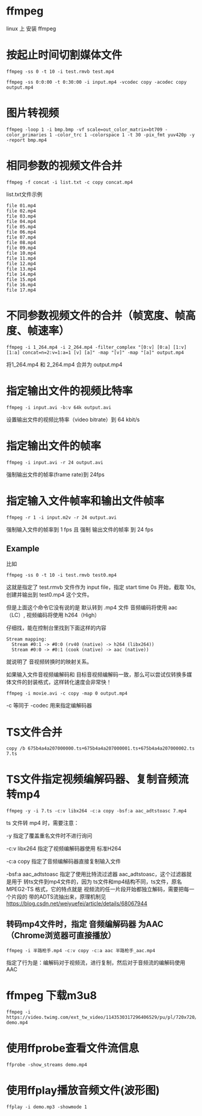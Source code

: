 # ffmpeg
linux 上 安装 ffmpeg  



# 按起止时间切割媒体文件

```
ffmpeg -ss 0 -t 10 -i test.rmvb test.mp4
```

```
ffmpeg -ss 0:0:00 -t 0:30:00 -i input.mp4 -vcodec copy -acodec copy output.mp4
```







# 图片转视频

```
ffmpeg -loop 1 -i bmp.bmp -vf scale=out_color_matrix=bt709 -color_primaries 1 -color_trc 1 -colorspace 1 -t 30 -pix_fmt yuv420p -y -report bmp.mp4
```







# 相同参数的视频文件合并

```shell
ffmpeg -f concat -i list.txt -c copy concat.mp4
```



list.txt文件示例
```shell
file 01.mp4
file 02.mp4
file 03.mp4
file 04.mp4
file 05.mp4
file 06.mp4
file 07.mp4
file 08.mp4
file 09.mp4
file 10.mp4
file 11.mp4
file 12.mp4
file 13.mp4
file 14.mp4
file 15.mp4
file 16.mp4
file 17.mp4
```







# 不同参数视频文件的合并（帧宽度、帧高度、帧速率）

```shell
ffmpeg -i 1_264.mp4 -i 2_264.mp4 -filter_complex "[0:v] [0:a] [1:v] [1:a] concat=n=2:v=1:a=1 [v] [a]" -map "[v]" -map "[a]" output.mp4
```

将1_264.mp4 和 2_264.mp4 合并为 output.mp4







# 指定输出文件的视频比特率

```shell
ffmpeg -i input.avi -b:v 64k output.avi
```

设置输出文件的视频比特率（video bitrate）到 64 kbit/s







# 指定输出文件的帧率

```shell
ffmpeg -i input.avi -r 24 output.avi
```

强制输出文件的帧率(frame rate)到 24fps







# 指定输入文件帧率和输出文件帧率

```shell
ffmpeg -r 1 -i input.m2v -r 24 output.avi
```

强制输入文件的帧率到 1 fps 且 强制 输出文件的帧率 到 24 fps







## Example

比如

```shell
ffmpeg -ss 0 -t 10 -i test.rmvb test0.mp4
```

这就是指定了 test.rmvb 文件作为 input file，指定 start time 0s 开始，截取 10s, 创建并输出到 test0.mp4 这个文件。

但是上面这个命令它没有说的是 默认转到 .mp4 文件 音频编码将使用 aac（LC）, 视频编码将使用 h264（High）

仔细找，能在控制台里找到下面这样的内容

```shell
Stream mapping:
  Stream #0:1 -> #0:0 (rv40 (native) -> h264 (libx264))
  Stream #0:0 -> #0:1 (cook (native) -> aac (native))
```

就说明了 音视频转换时的映射关系。



如果输入文件音视频编解码和 目标音视频编解码一致，那么可以尝试仅转换多媒体文件的封装格式，这样转化速度会非常快！

`ffmpeg -i movie.avi -c copy -map 0 output.mp4`

-c 等同于 -codec 用来指定编解码器







# TS文件合并

```shell
copy /b 675b4a4a207000000.ts+675b4a4a207000001.ts+675b4a4a207000002.ts 7.ts
```







# TS文件指定视频编解码器、复制音频流转mp4

```shell
ffmpeg -y -i 7.ts -c:v libx264 -c:a copy -bsf:a aac_adtstoasc 7.mp4
```

ts 文件转 mp4 时，需要注意：

-y 指定了覆盖重名文件时不进行询问

-c:v libx264 指定了视频编解码器使用 标准H264

-c:a copy 指定了音频编解码器直接复制输入文件

-bsf:a aac_adtstoasc 指定了使用比特流过滤器 aac_adtstoasc，这个过滤器就是用于 转ts文件到mp4文件的，因为 ts文件和mp4结构不同，ts文件，原名 MPEG2-TS 格式，它的特点就是 视频流的任一片段开始都独立解码，需要把每一个片段的 带的ADTS流抽出来，原理机制见 https://blog.csdn.net/weiyuefei/article/details/68067944







## 转码mp4文件时，指定 音频编解码器 为AAC（Chrome浏览器可直接播放）

```shell
ffmpeg -i 半路枪手.mp4 -c:v copy -c:a aac 半路枪手_aac.mp4
```

指定了行为是：编解码对于视频流，进行复制，然后对于音频流的编解码使用 AAC







# ffmpeg 下载m3u8

```shell
ffmpeg -i https://video.twimg.com/ext_tw_video/1143530317296406529/pu/pl/720x720/69ZLvxR5w_0y7mVj.m3u8 demo.mp4
```







# 使用**ffprobe**查看文件流信息

```shell
ffprobe -show_streams demo.mp4
```







# 使用**ffplay**播放音频文件(波形图)

```shell
ffplay -i demo.mp3 -showmode 1
```



